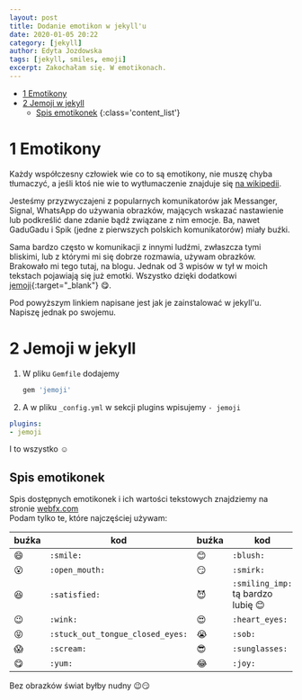 ```yaml
---
layout: post
title: Dodanie emotikon w jekyll'u
date: 2020-01-05 20:22
category: [jekyll]
author: Edyta Jozdowska
tags: [jekyll, smiles, emoji]
excerpt: Zakochałam się. W emotikonach.
---
```


<!-- TOC -->

- [1 Emotikony](#1-emotikony)
- [2 Jemoji w jekyll](#2-jemoji-w-jekyll)
  - [Spis emotikonek](#spis-emotikonek)
{:class='content_list'}
<!-- /TOC -->

# 1 Emotikony
Każdy współczesny człowiek wie co to są emotikony, nie muszę chyba tłumaczyć, a jeśli ktoś nie wie to wytłumaczenie znajduje się [na wikipedii](https://pl.wikipedia.org/wiki/Emotikon). 

Jesteśmy przyzwyczajeni z popularnych komunikatorów jak Messanger, Signal, WhatsApp do używania obrazków, mających wskazać nastawienie lub podkreślić dane zdanie bądź związane z nim emocje. Ba, nawet GaduGadu i Spik (jedne z pierwszych polskich komunikatorów) miały buźki.

Sama bardzo często w komunikacji z innymi ludźmi, zwłaszcza tymi bliskimi, lub z którymi mi się dobrze rozmawia, używam obrazków. Brakowało mi tego tutaj, na blogu. Jednak od 3 wpisów w tył w moich tekstach pojawiają się już emotki. Wszystko dzięki dodatkowi [jemoji](https://github.com/jekyll/jemoji){:target="_blank"} :yum:.

Pod powyższym linkiem napisane jest jak je zainstalować w jekyll'u. Napiszę jednak po swojemu.

# 2 Jemoji w jekyll
1. W pliku `Gemfile` dodajemy 
   ```ruby
   gem 'jemoji'
   ```
2. A w pliku `_config.yml` w sekcji plugins wpisujemy `- jemoji`
```yml
plugins:
- jemoji
  ```
I to wszystko :relaxed:

## Spis emotikonek
Spis dostępnych emotikonek i ich wartości tekstowych znajdziemy na stronie [webfx.com](https://www.webfx.com/tools/emoji-cheat-sheet/)  
Podam tylko te, które najczęściej używam:

| buźka                          | kod                              | buźka         | kod                                     |
|--------------------------------|----------------------------------|---------------|-----------------------------------------|
| :smile:                        | `:smile:`                        | :blush:       | `:blush:`                               |
| :open_mouth:                   | `:open_mouth:`                   | :smirk:       | `:smirk:`                               |
| :satisfied:                    | `:satisfied:`                    | :smiling_imp: | `:smiling_imp:` tą bardzo lubię :blush: |
| :wink:                         | `:wink:`                         | :heart_eyes:  | `:heart_eyes:`                          |
| :stuck_out_tongue_closed_eyes: | `:stuck_out_tongue_closed_eyes:` | :sob:         | `:sob:`                                 |
| :scream:                       | `:scream:`                       | :sunglasses:  | `:sunglasses:`                          |
| :yum:                          | `:yum:`                          | :joy:         | `:joy:`                                 |

Bez obrazków świat byłby nudny :wink::smirk: 